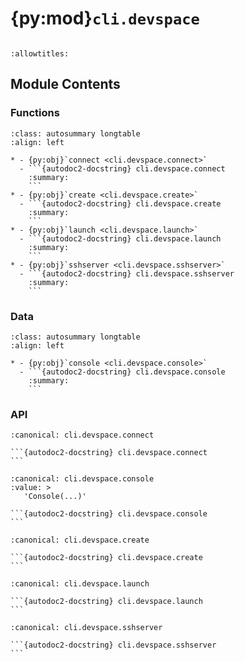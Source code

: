 # {py:mod}`cli.devspace`

```{py:module} cli.devspace
```

```{autodoc2-docstring} cli.devspace
:allowtitles:
```

## Module Contents

### Functions

````{list-table}
:class: autosummary longtable
:align: left

* - {py:obj}`connect <cli.devspace.connect>`
  - ```{autodoc2-docstring} cli.devspace.connect
    :summary:
    ```
* - {py:obj}`create <cli.devspace.create>`
  - ```{autodoc2-docstring} cli.devspace.create
    :summary:
    ```
* - {py:obj}`launch <cli.devspace.launch>`
  - ```{autodoc2-docstring} cli.devspace.launch
    :summary:
    ```
* - {py:obj}`sshserver <cli.devspace.sshserver>`
  - ```{autodoc2-docstring} cli.devspace.sshserver
    :summary:
    ```
````

### Data

````{list-table}
:class: autosummary longtable
:align: left

* - {py:obj}`console <cli.devspace.console>`
  - ```{autodoc2-docstring} cli.devspace.console
    :summary:
    ```
````

### API

````{py:function} connect(host: str, path: str)
:canonical: cli.devspace.connect

```{autodoc2-docstring} cli.devspace.connect
```
````

````{py:data} console
:canonical: cli.devspace.console
:value: >
   'Console(...)'

```{autodoc2-docstring} cli.devspace.console
```

````

````{py:function} create() -> typer.Typer
:canonical: cli.devspace.create

```{autodoc2-docstring} cli.devspace.create
```
````

````{py:function} launch(space: nemo_run.devspace.DevSpace)
:canonical: cli.devspace.launch

```{autodoc2-docstring} cli.devspace.launch
```
````

````{py:function} sshserver(space_zlib: str, verbose: bool = False)
:canonical: cli.devspace.sshserver

```{autodoc2-docstring} cli.devspace.sshserver
```
````
